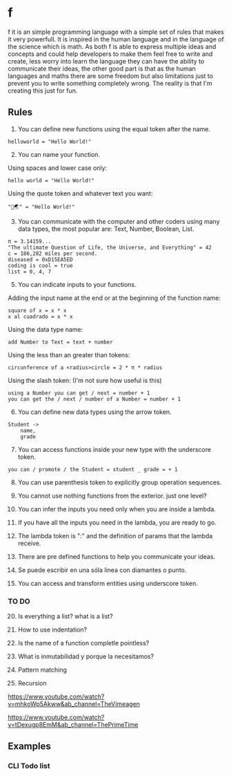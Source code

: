 # f
f it is an simple programming language with a simple set of rules that makes it very powerfulI.  It is inspired in the human language and in the language of the science which is math. As both f is able to express multiple ideas and concepts and could help developers to make them feel free to write and create, less worry into learn the language they can have the ability to communicate their ideas, the other good part is that as the human languages and maths there are some freedom but also limitations just to prevent you to write something completely wrong.
The reality is that I'm creating this just for fun.

## Rules

1. You can define new functions using the equal token after the name.

```
helloworld = "Hello World!"
```

2. You can name your function.

Using spaces and lower case only:

```
hello world = "Hello World!"
```

Using the quote token and whatever text you want:

```
"👋🌏" = "Hello World!"
```

3. You can communicate with the computer and other coders using many data types, the most popular are: Text, Number, Boolean, List.

```
π = 3.14159...
"The ultimate Question of Life, the Universe, and Everything" = 42
c = 186,282 miles per second.
diseased = 0xD15EA5ED
coding is cool = true
list = 0, 4, 7
```

5. You can indicate inputs to your functions.

Adding the input name at the end or at the beginning of the function name:

```
square of x = x * x
x al cuadrado = x * x
```

Using the data type name:

```
add Number to Text = text + number
```

Using the less than an greater than tokens:

```
circunference of a <radius>circle = 2 * π * radius
```

Using the slash token: (I'm not sure how useful is this)

```
using a Number you can get / next = number + 1
you can get the / next / number of a Number = number + 1
```


6. You can define new data types using the arrow token.

```
Student ->
    name,
    grade
```

7. You can access functions inside your new type with the underscore token.

```
you can / promote / the Student = student _ grade = + 1
```

8. You can use parenthesis token to explicitly group operation sequences.

9. You cannot use nothing functions from the exterior. just one level?

10. You can infer the inputs you need only when you are inside a lambda.

11. If you have all the inputs you need in the lambda, you are ready to go.

12. The lambda token is ":" and the definition of params that the lambda receive.

13. There are pre defined functions to help you communicate your ideas.

15. Se puede escribir en una sóla linea con diamantes o punto.

18. You can access and transform entities using underscore token.


### TO DO

20. Is everything a list? what is a list?

19. How to use indentation?

21. Is the name of a function completle pointless?

22. What is inmutabilidad y porque la necesitamos?

23. Pattern matching

24. Recursion

https://www.youtube.com/watch?v=mhkoWp5Akww&ab_channel=TheVimeagen


https://www.youtube.com/watch?v=tDexugp8EmM&ab_channel=ThePrimeTime


## Examples

### CLI Todo list


